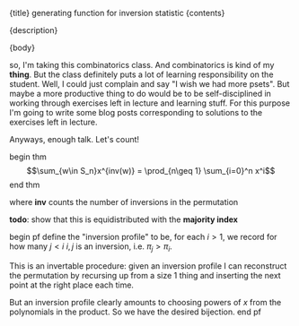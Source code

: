 {title}
generating function for inversion statistic
{contents}

{description}

{body}

so, I'm taking this combinatorics class. 
And combinatorics is kind of my **thing**.
But the class definitely puts a lot of learning responsibility on
the student. Well, I could just complain and say "I wish we had
more psets". But maybe a more productive thing to do would be to
be self-disciplined in working through exercises left in lecture
and learning stuff. For this purpose I'm going to write some blog
posts corresponding to solutions to the exercises left in
lecture.

Anyways, enough talk. Let's count!

begin thm
$$\sum_{w\in S_n}x^{inv(w)} = \prod_{n\geq 1} \sum_{i=0}^n x^i$$
end thm

where **inv** counts the number of inversions in the permutation

**todo**: show that this is equidistributed with the **majority
index**

begin pf 
define the "inversion profile" to be, for each $i>1,$ we record
for how many  $j<i$  $i,j$ is an inversion, i.e. $\pi_j>\pi_i$.

This is an invertable procedure: given an inversion profile I
can reconstruct the permutation by recursing up from a size $1$
thing and inserting the next point at the right place each time.

But an inversion profile clearly amounts to choosing powers of $x$ from the polynomials in the product. 
So we have the desired bijection.
end pf
